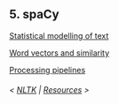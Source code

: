 ## 5. spaCy

[Statistical modelling of text](modelling.md)

[Word vectors and similarity](vectors.md)

[Processing pipelines](pipelines.md)

###### \< [NLTK](../nltk/) \| [Resources](../resources.md) \>
